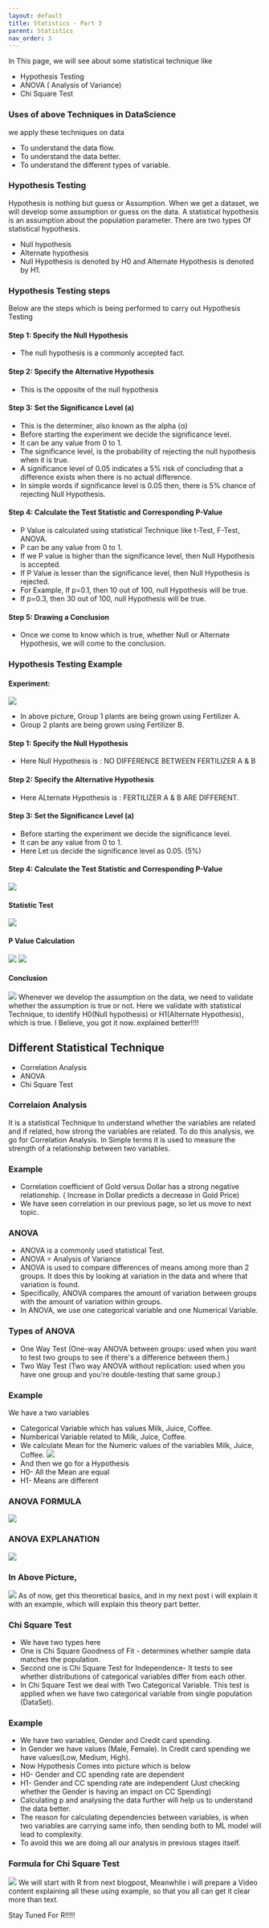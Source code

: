 ```yaml
---
layout: default
title: Statistics - Part 3
parent: Statistics
nav_order: 3
---
```


In This page, we will see about some statistical technique like 
- Hypothesis Testing
- ANOVA ( Analysis of Variance)
- Chi Square Test
### Uses of above Techniques in DataScience
we apply these techniques on data 
- To understand the data flow. 
- To understand the data better. 
- To understand the different types of variable.
### Hypothesis Testing
Hypothesis is nothing but guess or Assumption. When we get a dataset, we will develop some assumption or guess on the data. A statistical hypothesis is an assumption about the population parameter. There are two types Of statistical hypothesis.
- Null hypothesis
- Alternate hypothesis
- Null Hypothesis is denoted by H0 and Alternate Hypothesis is denoted by H1.
### Hypothesis Testing steps
Below are the steps which is being performed to carry out Hypothesis Testing
#### Step 1: Specify the Null Hypothesis
- The null hypothesis is a commonly accepted fact. 
#### Step 2: Specify the Alternative Hypothesis
- This is the opposite of the null hypothesis
#### Step 3: Set the Significance Level (a)
- This is the determiner, also known as the alpha (α)
- Before starting the experiment we decide the significance level.
- It can be any value from 0 to 1.
- The significance level, is the probability of rejecting the null hypothesis when it is true. 
- A significance level of 0.05 indicates a 5% risk of concluding that a difference exists when there is no actual difference.
- In simple words if significance level is 0.05 then, there is 5% chance of rejecting Null Hypothesis.
#### Step 4: Calculate the Test Statistic and Corresponding P-Value
- P Value is calculated using statistical Technique like t-Test, F-Test, ANOVA.
- P can be any value from 0 to 1.
- If we P value is higher than the significance level, then Null Hypothesis is accepted.
- If P Value is lesser than the significance level, then Null Hypothesis is rejected.
- For Example, If p=0.1, then 10 out of 100, null Hypothesis will be true.
- If p=0.3, then 30 out of 100, null Hypothesis will be true.
#### Step 5: Drawing a Conclusion
- Once we come to know which is true, whether Null or Alternate Hypothesis, we will come to the conclusion.
### Hypothesis Testing Example
#### Experiment:
![](/assets/images/statistics/hypexm.png)
- In above picture, Group 1 plants are being grown using Fertilizer A.
- Group 2 plants are being grown using Fertilizer B.
#### Step 1: Specify the Null Hypothesis
- Here Null Hypothesis is : NO DIFFERENCE BETWEEN FERTILIZER A & B
#### Step 2: Specify the Alternative Hypothesis
- Here ALternate Hypothesis is : FERTILIZER A & B ARE DIFFERENT.
#### Step 3: Set the Significance Level (a)
- Before starting the experiment we decide the significance level.
- It can be any value from 0 to 1.
- Here Let us decide the significance level as 0.05. (5%)
#### Step 4: Calculate the Test Statistic and Corresponding P-Value
![](/assets/images/statistics/Steps.png)
#### Statistic Test 
![](/assets/images/statistics/Steps1.png)
#### P Value Calculation
![](/assets/images/statistics/Steps2.png)
![](/assets/images/statistics/Steps3.png)
#### Conclusion
![](/assets/images/statistics/Conclusion.png)
Whenever we develop the assumption on the data, we need to validate whether the assumption is true or not. Here we validate with statistical Technique, to identify H0(Null hypothesis) or H1(Alternate Hypothesis), which is true.
I Believe, you got it now..explained better!!!!
## Different Statistical Technique
- Correlation Analysis 
- ANOVA
- Chi Square Test
### Correlaion Analysis
It is a statistical Technique to understand whether the variables are related and if related, how strong the variables are related. To do this analysis, we go for Correlation Analysis. In Simple terms it is used to measure the strength of a relationship between two variables.
### Example
- Correlation coefficient of Gold versus Dollar has a strong negative relationship. ( Increase in Dollar predicts a decrease in Gold Price)
- We have seen correlation in our previous page, so let us move to next topic. 
### ANOVA
- ANOVA is a commonly used statistical Test. 
- ANOVA = Analysis of Variance
- ANOVA is used to compare differences of means among more than 2 groups. It does this by looking at variation in the data and where that variation is found. 
- Specifically, ANOVA compares the amount of variation between groups with the amount of variation within groups.
- In ANOVA, we use one categorical variable and one Numerical Variable.
### Types of ANOVA
- One Way Test (One-way ANOVA between groups: used when you want to test two groups to see if there's a difference between them.)
- Two Way Test (Two way ANOVA without replication: used when you have one group and you're double-testing that same group.)
### Example
We have a two variables 
- Categorical Variable which has values Milk, Juice, Coffee. 
- Numberical Variable related to Milk, Juice, Coffee.
- We calculate Mean for the Numeric values of the variables Milk, Juice, Coffee.
![](/assets/images/statistics/ANOVA.png)
- And then we go for a Hypothesis
- H0- All the Mean are equal
- H1- Means are different
### ANOVA FORMULA
![](/assets/images/statistics/ANOVAFORMULA.png)
### ANOVA EXPLANATION
![](/assets/images/statistics/ANOVA2.png)
### In Above Picture, 
![](/assets/images/statistics/totalvariance.png)
As of now, get this theoretical basics, and in my next post i will explain it with an example, which will explain this theory part better.
### Chi Square Test
- We have two types here
- One is Chi Square Goodness of Fit - determines whether sample data matches the population.
- Second one is Chi Square Test for Independence- It tests to see whether distributions of categorical variables differ from each other.
- In Chi Square Test we deal with Two Categorical Variable. This test is applied when we have two categorical variable from single population (DataSet).
### Example
- We have two variables, Gender and Credit card spending.
- In Gender we have values (Male, Female). In Credit card spending we have values(Low, Medium, High).
- Now Hypothesis Comes into picture which is below
- H0- Gender and CC spending rate are dependent
- H1- Gender and CC spending rate are independent
(Just checking whether the Gender is having an impact on CC Spending)
- Calculating p and analysing the data further will help us to understand the data better. 
- The reason for calculating dependencies between variables, is when two variables are carrying same info, then sending both to ML model will lead to complexity. 
- To avoid this we are doing all our analysis in previous stages itself.
### Formula for Chi Square Test
![](/assets/images/statistics/chisquare.png)
We will start with R from next blogpost, Meanwhile i will prepare a Video content explaining all these using example, so that you all can get it clear more than text. 

Stay Tuned For R!!!!!
